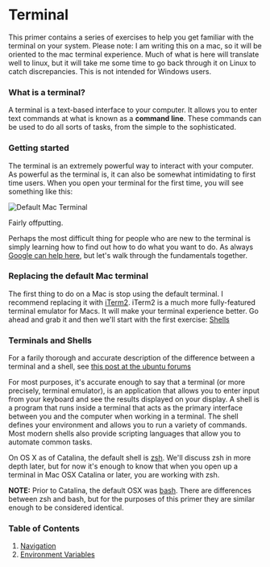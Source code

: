 # Terminal

This primer contains a series of exercises to help you get familiar with the terminal on your system. Please note: I am writing this on a mac, so it will be oriented to the mac terminal experience. Much of what is here will translate well to linux, but it will take me some time to go back through it on Linux to catch discrepancies. This is not intended for Windows users.

### What is a terminal?

A terminal is a text-based interface to your computer. It allows you to enter text commands at what is known as a __command line__. These commands can be used to do all sorts of tasks, from the simple to the sophisticated.

### Getting started

The terminal is an extremely powerful way to interact with your computer. As powerful as the terminal is, it can also be somewhat intimidating to first time users. When you open your terminal for the first time, you will see something like this:

![Default Mac Terminal](https://i.imgur.com/4o73QJY.png)

Fairly offputting. 

Perhaps the most difficult thing for people who are new to the terminal is simply learning how to find out how to do what you want to do. As always [Google can help here](https://www.google.com/search?client=firefox-b-1-d&q=basic+mac+terminal+commands), but let's walk through the fundamentals together.

### Replacing the default Mac terminal

The first thing to do on a Mac is stop using the default terminal. I recommend replacing it with [iTerm2](https://iterm2.com/). iTerm2 is a much more fully-featured terminal emulator for Macs. It will make your terminal experience better. Go ahead and grab it and then we'll start with the first exercise: [Shells](shells.md)

### Terminals and Shells

For a farily thorough and accurate description of the difference between a terminal and a shell, see [this post at the ubuntu forums](https://askubuntu.com/questions/506510/what-is-the-difference-between-terminal-console-shell-and-command-line?answertab=votes#tab-top)

For most purposes, it's accurate enough to say that a terminal (or more precisely, terminal emulator), is an application that allows you to enter input from your keyboard and see the results displayed on your display. A shell is a program that runs inside a terminal that acts as the primary interface between you and the computer when working in a terminal. The shell defines your environment and allows you to run a variety of commands. Most modern shells also provide scripting languages that allow you to automate common tasks.

On OS X as of Catalina, the default shell is [zsh](http://zsh.sourceforge.net/). We'll discuss zsh in more depth later, but for now it's enough to know that when you open up a terminal in Mac OSX Catalina or later, you are working with zsh. 

__NOTE:__ Prior to Catalina, the default OSX was [bash](https://www.gnu.org/software/bash/). There are differences between zsh and bash, but for the purposes of this primer they are similar enough to be considered identical.

### Table of Contents

1. [Navigation](navigation.md)
1. [Environment Variables](envvars.md)